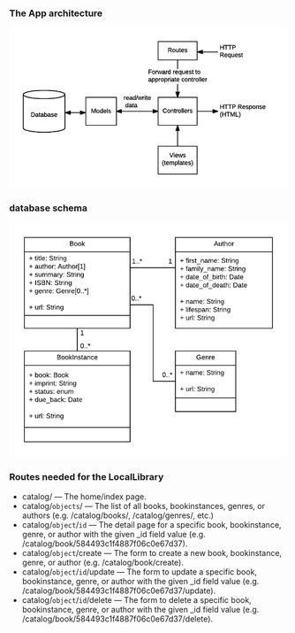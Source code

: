 ### The App architecture
<img src="./app-arch/mvc_express.png">

### database schema
<img src="./app-arch/DB.png">

### Routes needed for the LocalLibrary
- catalog/ — The home/index page.
- catalog/`objects`/ — The list of all books, bookinstances, genres, or authors (e.g. /catalog/books/, /catalog/genres/, etc.)
- catalog/`object`/`id` — The detail page for a specific book, bookinstance, genre, or author with the given \_id field value (e.g. /catalog/book/584493c1f4887f06c0e67d37).
- catalog/`object`/create — The form to create a new book, bookinstance, genre, or author (e.g. /catalog/book/create).
- catalog/`object`/`id`/update — The form to update a specific book, bookinstance, genre, or author with the given \_id field value (e.g. /catalog/book/584493c1f4887f06c0e67d37/update).
- catalog/`object`/`id`/delete — The form to delete a specific book, bookinstance, genre, or author with the given \_id field value (e.g. /catalog/book/584493c1f4887f06c0e67d37/delete).

